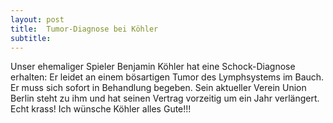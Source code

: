 ```yaml
---
layout: post
title:  Tumor-Diagnose bei Köhler
subtitle:  
---
```


Unser ehemaliger Spieler Benjamin Köhler hat eine Schock-Diagnose erhalten: Er leidet an einem bösartigen Tumor des Lymphsystems im Bauch. Er muss sich sofort in Behandlung begeben. Sein aktueller Verein Union Berlin steht zu ihm und hat seinen Vertrag vorzeitig um ein Jahr verlängert. Echt krass! Ich wünsche Köhler alles Gute!!!


